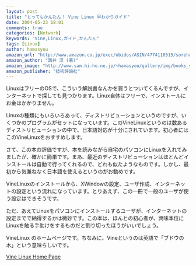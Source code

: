 ```yaml
---
layout: post
title: "とってもかんたん！ Vine Linux 早わかりガイド"
date: 2004-05-23 18:01
comments: true
categories: [Network]
keywords: "Vine,Linux,ガイド,かんたん"
tags: [Linux]
author: hamasyou
amazon_url: "http://www.amazon.co.jp/exec/obidos/ASIN/4774110515/sorehabooks-22"
amazon_author: "西井 淳 (著)"
amazon_image: "http://www.sam.hi-ho.ne.jp/~hamasyou/gallery/img/books_value/vine_linux.jpg"
amazon_publisher: "技術評論社"
---
```


LinuxはフリーのOSで、こういう解説書なんかを買うとついてくるんですが、インターネットで探しても見つかります。Linux自体はフリーで、インストールにお金はかかりません。


<!-- more -->

Linuxの種類にもいろいろあって、ディストリビューションというのですが、いくつかのプログラムがセットになっています。このVineLinuxというのは数あるディストリビューションの中で、日本語対応が十分にされています。初心者にはこのVineLinuxをおすすめします。

さて、この本の評価ですが、本を読みながら自宅のパソコンにLinuxを入れてみましたが、確かに簡単です。まあ、最近のディストリビューションはほとんどインストールは自動で行ってくれるので、どれも似たようなものです。しかし、最初から気兼ねなく日本語を使えるというのがお勧めです。

VineLinuxのインストールから、XWindowの設定、ユーザ作成、インターネットの設定という流れになっています。とりあえず、この一冊で一般のユーザが使う設定はできそうです。

ただ、あえてLinuxをパソコンにインストールするユーザが、インターネットの設定までで納得するかは微妙です。この本は、ほんとの初心者が、興味本位にLinuxを触る手助けをするものだと割り切ったほうがいいでしょう。


VineLinux のホームページです。ちなみに、Vineというのは英語で「ブドウの木」という意味らしいです。

<a href="http://vinelinux.org/" rel="external nofollow">Vine Linux Home Page</a>




